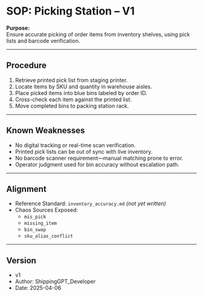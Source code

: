 # SOP: Picking Station – V1

**Purpose:**  
Ensure accurate picking of order items from inventory shelves, using pick lists and barcode verification.

---

## Procedure

1. Retrieve printed pick list from staging printer.
2. Locate items by SKU and quantity in warehouse aisles.
3. Place picked items into blue bins labeled by order ID.
4. Cross-check each item against the printed list.
5. Move completed bins to packing station rack.

---

## Known Weaknesses

- No digital tracking or real-time scan verification.
- Printed pick lists can be out of sync with live inventory.
- No barcode scanner requirement—manual matching prone to error.
- Operator judgment used for bin accuracy without escalation path.

---

## Alignment

- Reference Standard: `inventory_accuracy.md` *(not yet written)*
- Chaos Sources Exposed:
  - `mis_pick`
  - `missing_item`
  - `bin_swap`
  - `sku_alias_conflict`

---

## Version

- v1  
- Author: ShippingGPT_Developer  
- Date: 2025-04-06
